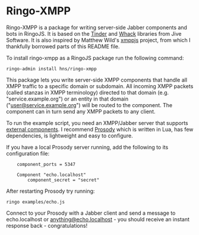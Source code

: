 # Ringo-XMPP

Ringo-XMPP is a package for writing server-side Jabber components and bots in RingoJS.
It is based on the [Tinder](http://www.igniterealtime.org/projects/tinder/index.jsp)
and [Whack](http://www.igniterealtime.org/projects/whack/index.jsp) libraries from
Jive Software. It is also inspired by Matthew Wild's
[xmppjs](http://github.com/mwild1/xmppjs) project, from which I thankfully borrowed
parts of this README file.

To install ringo-xmpp as a RingoJS package run the following command:

    ringo-admin install hns/ringo-xmpp

This package lets you write server-side XMPP components that handle all XMPP traffic
to a specific domain or subdomain. All incoming XMPP packets (called stanzas in XMPP
terminology) directed to that domain (e.g. "service.example.org") or an entity in that
domain ("user@service.example.org") will be routed to the component. The component
can in turn send any XMPP packets to any client.

To run the example script, you need an XMPP/Jabber server that supports
[external components](http://xmpp.org/extensions/xep-0114.html). I recommend
[Prosody](http://prosody.im/) which is written in Lua, has few dependencies,
is lightweight and easy to configure.

If you have a local Prosody server running, add the following to its configuration file:

        component_ports = 5347

        Component "echo.localhost"
            component_secret = "secret"

After restarting Prosody try running:

    ringo examples/echo.js

Connect to your Prosody with a Jabber client and send a message to echo.localhost or
anything@echo.localhost - you should receive an instant response back - congratulations!
